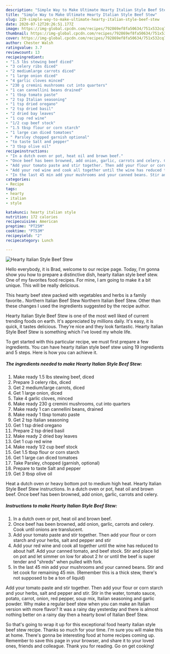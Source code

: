 ```yaml
---
description: "Simple Way to Make Ultimate Hearty Italian Style Beef Stew"
title: "Simple Way to Make Ultimate Hearty Italian Style Beef Stew"
slug: 229-simple-way-to-make-ultimate-hearty-italian-style-beef-stew
date: 2020-07-12T20:26:51.177Z
image: https://img-global.cpcdn.com/recipes/792869ef8fa50634/751x532cq70/hearty-italian-style-beef-stew-recipe-main-photo.jpg
thumbnail: https://img-global.cpcdn.com/recipes/792869ef8fa50634/751x532cq70/hearty-italian-style-beef-stew-recipe-main-photo.jpg
cover: https://img-global.cpcdn.com/recipes/792869ef8fa50634/751x532cq70/hearty-italian-style-beef-stew-recipe-main-photo.jpg
author: Chester Walsh
ratingvalue: 3.7
reviewcount: 13
recipeingredient:
- "1.5 lbs stewing beef diced"
- "3 celery ribs diced"
- "2 mediumlarge carrots diced"
- "1 large onion diced"
- "4 garlic cloves minced"
- "230 g cremini mushrooms cut into quarters"
- "1 can cannellini beans drained"
- "1 tbsp tomato paste"
- "2 tsp Italian seasoning"
- "1 tsp dried oregano"
- "2 tsp dried basil"
- "2 dried bay leaves"
- "1 cup red wine"
- "1/2 cup beef stock"
- "1.5 tbsp flour or corn starch"
- "1 large can diced tomatoes"
- " Parsley chopped garnish optional"
- "to taste Salt and pepper"
- "3 tbsp olive oil"
recipeinstructions:
- "In a dutch oven or pot, heat oil and brown beef."
- "Once beef has been browned, add onion, garlic, carrots and celery. Cook until onions are translucent."
- "Add your tomato paste and stir together. Then add your flour or corn starch and your herbs, salt and pepper and stir"
- "Add your red wine and cook all together until the wine has reduced to about half. Add your canned tomato, and beef stock. Stir and place lid on pot and let simmer on low for about 2 hr or until the beef is super tender and &#34;shreds&#34; when pulled with fork."
- "In the last 45 min add your mushrooms and your canned beans. Stir and let cook for remaining 45 min. (Remember this is a thick stew, there&#39;s not supposed to be a ton of liquid)"
categories:
- Recipe
tags:
- hearty
- italian
- style

katakunci: hearty italian style 
nutrition: 172 calories
recipecuisine: American
preptime: "PT25M"
cooktime: "PT53M"
recipeyield: "2"
recipecategory: Lunch

---
```



![Hearty Italian Style Beef Stew](https://img-global.cpcdn.com/recipes/792869ef8fa50634/751x532cq70/hearty-italian-style-beef-stew-recipe-main-photo.jpg)

Hello everybody, it is Brad, welcome to our recipe page. Today, I'm gonna show you how to prepare a distinctive dish, hearty italian style beef stew. One of my favorites food recipes. For mine, I am going to make it a bit unique. This will be really delicious.

This hearty beef stew packed with vegetables and herbs is a family favorite.. Northern Italian Beef Stew Northern Italian Beef Stew. Other than these changes I used the ingredients suggested by the recipe author.

Hearty Italian Style Beef Stew is one of the most well liked of current trending foods on earth. It's appreciated by millions daily. It's easy, it is quick, it tastes delicious. They're nice and they look fantastic. Hearty Italian Style Beef Stew is something which I've loved my whole life.


To get started with this particular recipe, we must first prepare a few ingredients. You can have hearty italian style beef stew using 19 ingredients and 5 steps. Here is how you can achieve it.

<!--inarticleads1-->

##### The ingredients needed to make Hearty Italian Style Beef Stew:

1. Make ready 1.5 lbs stewing beef, diced
1. Prepare 3 celery ribs, diced
1. Get 2 medium/large carrots, diced
1. Get 1 large onion, diced
1. Take 4 garlic cloves, minced
1. Make ready 230 g cremini mushrooms, cut into quarters
1. Make ready 1 can cannellini beans, drained
1. Make ready 1 tbsp tomato paste
1. Get 2 tsp Italian seasoning
1. Get 1 tsp dried oregano
1. Prepare 2 tsp dried basil
1. Make ready 2 dried bay leaves
1. Get 1 cup red wine
1. Make ready 1/2 cup beef stock
1. Get 1.5 tbsp flour or corn starch
1. Get 1 large can diced tomatoes
1. Take  Parsley, chopped (garnish, optional)
1. Prepare to taste Salt and pepper
1. Get 3 tbsp olive oil


Heat a dutch oven or heavy bottom pot to medium high heat. Hearty Italian Style Beef Stew instructions. In a dutch oven or pot, heat oil and brown beef. Once beef has been browned, add onion, garlic, carrots and celery. 

<!--inarticleads2-->

##### Instructions to make Hearty Italian Style Beef Stew:

1. In a dutch oven or pot, heat oil and brown beef.
1. Once beef has been browned, add onion, garlic, carrots and celery. Cook until onions are translucent.
1. Add your tomato paste and stir together. Then add your flour or corn starch and your herbs, salt and pepper and stir
1. Add your red wine and cook all together until the wine has reduced to about half. Add your canned tomato, and beef stock. Stir and place lid on pot and let simmer on low for about 2 hr or until the beef is super tender and &#34;shreds&#34; when pulled with fork.
1. In the last 45 min add your mushrooms and your canned beans. Stir and let cook for remaining 45 min. (Remember this is a thick stew, there&#39;s not supposed to be a ton of liquid)


Add your tomato paste and stir together. Then add your flour or corn starch and your herbs, salt and pepper and stir. Stir in the water, tomato sauce, potato, carrot, onion, red pepper, soup mix, Italian seasoning and garlic powder. Why make a regular beef stew when you can make an Italian version with more flavor? It was a rainy day yesterday and there is almost nothing better on a rainy day then a hearty bowl of Italian Beef Stew. 

So that's going to wrap it up for this exceptional food hearty italian style beef stew recipe. Thanks so much for your time. I'm sure you will make this at home. There's gonna be interesting food at home recipes coming up. Remember to save this page in your browser, and share it to your loved ones, friends and colleague. Thank you for reading. Go on get cooking!
